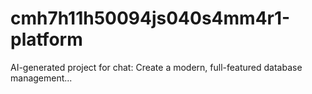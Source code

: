 # cmh7h11h50094js040s4mm4r1-platform
AI-generated project for chat: Create a modern, full-featured database management...
